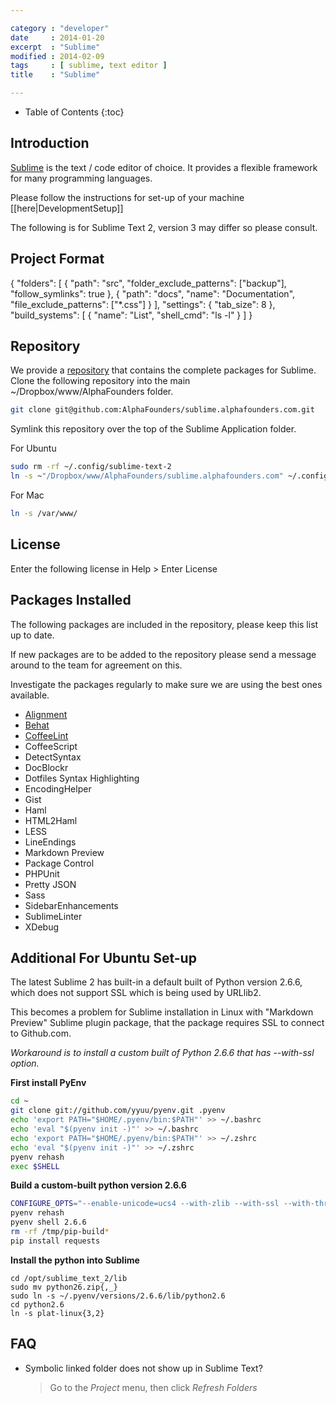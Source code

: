```yaml
---

category : "developer"
date     : 2014-01-20
excerpt  : "Sublime"
modified : 2014-02-09
tags     : [ sublime, text editor ]
title    : "Sublime"

---
```


* Table of Contents
{:toc}

## Introduction

[Sublime][] is the text / code editor of choice.
It provides a flexible framework for many programming languages.

Please follow the instructions for set-up of your machine [[here|DevelopmentSetup]]

The following is for Sublime Text 2, version 3 may differ so please consult.

## Project Format
{
    "folders":
    [
        {
            "path": "src",
            "folder_exclude_patterns": ["backup"],
            "follow_symlinks": true
        },
        {
            "path": "docs",
            "name": "Documentation",
            "file_exclude_patterns": ["*.css"]
        }
    ],
    "settings":
    {
        "tab_size": 8
    },
    "build_systems":
    [
        {
            "name": "List",
            "shell_cmd": "ls -l"
        }
    ]
}

## Repository
We provide a [repository][] that contains the complete packages for Sublime.
Clone the following repository into the main ~/Dropbox/www/AlphaFounders folder.

~~~bash
git clone git@github.com:AlphaFounders/sublime.alphafounders.com.git
~~~

Symlink this repository over the top of the Sublime Application folder.

For Ubuntu

~~~bash
sudo rm -rf ~/.config/sublime-text-2
ln -s ~"/Dropbox/www/AlphaFounders/sublime.alphafounders.com" ~/.config/sublime-text-2
~~~

For Mac

~~~bash
ln -s /var/www/
~~~

## License
Enter the following license in Help > Enter License

## Packages Installed
The following packages are included in the repository, please keep this list
up to date.

If new packages are to be added to the repository please send a message around
to the team for agreement on this.

Investigate the packages regularly to make sure we are using the best ones
available.

* [Alignment](http://wbond.net/sublime_packages/alignment)
* [Behat](https://github.com/omissis/sublime-behat-syntax)
* [CoffeeLint](https://bitbucket.org/dotCypress/coffeelint)
* CoffeeScript
* DetectSyntax
* DocBlockr
* Dotfiles Syntax Highlighting
* EncodingHelper
* Gist
* Haml
* HTML2Haml
* LESS
* LineEndings
* Markdown Preview
* Package Control
* PHPUnit
* Pretty JSON
* Sass
* SidebarEnhancements
* SublimeLinter
* XDebug

[Sublime]:http://www.sublimetext.com/
[repository]:https://github.com/AlphaFounders/sublime.alphafounders.com

## Additional For Ubuntu Set-up
The latest Sublime 2 has built-in a default built of Python version 2.6.6,
which does not support SSL which is being used by URLlib2.

This becomes a problem for Sublime installation in Linux
with "Markdown Preview" Sublime plugin package, that the package requires SSL
to connect to Github.com.

_Workaround is to install a custom built of Python 2.6.6 that has --with-ssl option._

**First install PyEnv**

~~~bash
cd ~
git clone git://github.com/yyuu/pyenv.git .pyenv
echo 'export PATH="$HOME/.pyenv/bin:$PATH"' >> ~/.bashrc
echo 'eval "$(pyenv init -)"' >> ~/.bashrc
echo 'export PATH="$HOME/.pyenv/bin:$PATH"' >> ~/.zshrc
echo 'eval "$(pyenv init -)"' >> ~/.zshrc
pyenv rehash
exec $SHELL
~~~

**Build a custom-built python version 2.6.6**

~~~bash
CONFIGURE_OPTS="--enable-unicode=ucs4 --with-zlib --with-ssl --with-threads --enable-share" pyenv install 2.6.6
pyenv rehash
pyenv shell 2.6.6
rm -rf /tmp/pip-build*
pip install requests
~~~

**Install the python into Sublime**

~~~`bash
cd /opt/sublime_text_2/lib
sudo mv python26.zip{,_}
sudo ln -s ~/.pyenv/versions/2.6.6/lib/python2.6
cd python2.6
ln -s plat-linux{3,2}
~~~

## FAQ

- Symbolic linked folder does not show up in Sublime Text?

    > Go to the *Project* menu, then click *Refresh Folders*
